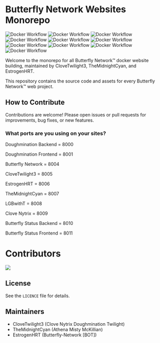 # Butterfly Network Websites Monorepo

![Docker Workflow](https://github.com/The-Butterfly-Network/butterfly-network-docker/actions/workflows/butterfly.yml/badge.svg)
![Docker Workflow](https://github.com/The-Butterfly-Network/butterfly-network-docker/actions/workflows/clove.yml/badge.svg)
![Docker Workflow](https://github.com/The-Butterfly-Network/butterfly-network-docker/actions/workflows/dough-backend.yml/badge.svg)
![Docker Workflow](https://github.com/The-Butterfly-Network/butterfly-network-docker/actions/workflows/dough-frontend.yml/badge.svg)
![Docker Workflow](https://github.com/The-Butterfly-Network/butterfly-network-docker/actions/workflows/estrogen.yml/badge.svg)
![Docker Workflow](https://github.com/The-Butterfly-Network/butterfly-network-docker/actions/workflows/lgbwitht.yml/badge.svg)
![Docker Workflow](https://github.com/The-Butterfly-Network/butterfly-network-docker/actions/workflows/midnight.yml/badge.svg)
![Docker Workflow](https://github.com/The-Butterfly-Network/butterfly-network-docker/actions/workflows/nytrix.yml/badge.svg)
![Docker Workflow](https://github.com/The-Butterfly-Network/butterfly-network-docker/actions/workflows/status-backend.yml/badge.svg)
![Docker Workflow](https://github.com/The-Butterfly-Network/butterfly-network-docker/actions/workflows/status-frontend.yml/badge.svg)

Welcome to the monorepo for all Butterfly Network™ docker website building, maintained by CloveTwilight3, TheMidnightCyan, and EstrogenHRT.

This repository contains the source code and assets for every Butterfly Network™ web project.

## How to Contribute
Contributions are welcome! Please open issues or pull requests for improvements, bug fixes, or new features.

### What ports are you using on your sites?

Doughmination Backend = 8000

Doughmination Frontend = 8001

Butterfly Network = 8004

CloveTwilight3 = 8005

EstrogenHRT = 8006

TheMidnightCyan = 8007

LGBwithT = 8008

Clove Nytrix = 8009

Butterfly Status Backend = 8010

Butterfly Status Frontend = 8011

# Contributors
<a href="https://github.com/The-Butterfly-Network/butterfly-network-docker/graphs/contributors">
  <img src="https://contrib.rocks/image?repo=The-Butterfly-Network/butterfly-network-docker" />
</a>

## License
See the `LICENCE` file for details.

## Maintainers
- CloveTwilight3 (Clove Nytrix Doughmination Twilight)
- TheMidnightCyan (Athena Misty McKillian)
- EstrogenHRT (Butterfly-Network [BOT])
